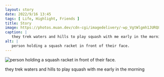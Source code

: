```yaml
---
layout: story
date: 2022/9/16 13:45
tags: [ Life, Highlight, Friends ]
title: Story
image: https://photos.muan.dev/cdn-cgi/imagedelivery/-wp_VgtWlgmh1JURQ8t1mg/258688e3-8f2e-4e5d-d22b-7a3f4ed5a500/public
caption: |
   they trek waters and hills to play squash with me early in the morning 
alt: |
   person holding a squash racket in front of their face.
---
```


![person holding a squash racket in front of their face.](https://photos.muan.dev/cdn-cgi/imagedelivery/-wp_VgtWlgmh1JURQ8t1mg/258688e3-8f2e-4e5d-d22b-7a3f4ed5a500/public)

they trek waters and hills to play squash with me early in the morning 
